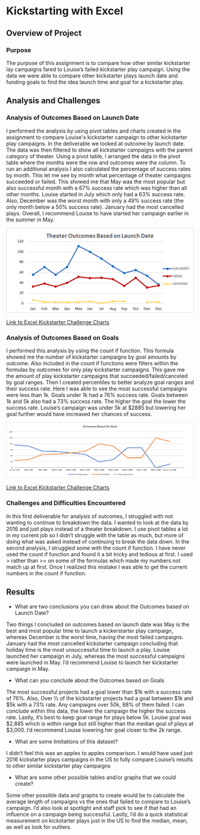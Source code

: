 # Kickstarting with Excel

## Overview of Project

### Purpose
The purpose of this assignment is to compare how other similar kickstarter lay campaigns fared to Louise’s failed kickstarter play campaign. Using the data we were able to compare other kickstarter plays launch date and funding goals to find the idea launch time and goal for a kickstarter play. 
## Analysis and Challenges

### Analysis of Outcomes Based on Launch Date
 I performed the analysis by using pivot tables and charts created in the assignment to compare Louise's kickstarter campaign to other kickstarter play campaigns. In the deliverable we looked at outcome by launch date. The data was then filtered to show all kickstarter campaigns with the parent category of theater. Using a pivot table, I arranged the data in the pivot table where the months were the row and outcomes were the column. To run an additional analysis I also calculated the percentage of success rates by month.  This let me see by month what percentage of theater campaigns succeeded or failed. 
  This showed me that May was the most popular but also successful month with a 67% success rate which was higher than all other months. Louise started in July which only had a 63% success rate. Also, December was the worst month with only a 49% success rate (the only month below a 50% success rate). January had the most cancelled plays.  Overall, I recommend Louise to have started her campaign earlier in the summer in May.
 
![](resources/Theater_Outcomes_Vs_Launch.png)

[Link to Excel Kickstarter Challenge Charts](Kickstarter_Challenge.zip)

### Analysis of Outcomes Based on Goals
 I performed this analysis by using the count if function. This formula showed me the number of kickstarter campaigns by goal amounts by outcome. Also included in the count if functions were filters within the formulas by outcomes for only play kickstarter campaigns.  This gave me the amount of play kickstarter campaigns that succeeded/failed/canceled by goal ranges. Then I created percentiles to better analyze goal ranges and their success rate. 
  Here I was able to see the most successful campaigns were less than 1k. Goals under 1k had a 76% success rate. Goals between 1k and 5k also had a 73% success rate. The higher the goal the lower the success rate. Louise’s campaign was under 5k at $2885 but lowering her goal further would have increased her chances of success. 
 
![](resources/Outcomes_vs_Goals.png)

[Link to Excel Kickstarter Challenge Charts](Kickstarter_Challenge.zip)

### Challenges and Difficulties Encountered
 In this first deliverable for analysis of outcomes, I struggled with not wanting to continue to breakdown the data. I wanted to look at the data by 2016 and just plays instead of a theater breakdown. I use pivot tables a lot in my current job so I didn’t struggle with the table as much, but more of doing what was asked instead of continuing to break the data down.
 In the second analysis, I struggled some with the count if function. I have never used the count if function and found it a bit tricky and tedious at first. I used > rather than >= on some of the formulas which made my numbers not match up at first. Once I realized this mistake I was able to get the current numbers in the count if function. 
## Results
- What are two conclusions you can draw about the Outcomes based on Launch Date?

 Two things I concluded on outcomes based on launch date was May is the best and most popular time to launch a kickerstarter play campaign, whereas December is the worst time, having the most failed campaigns. January had the most cancelled kickstarter campaign concluding that holiday time is the most unsuccessful time to launch a play.  Louise launched her campaign in July, whereas the most successful campaigns were launched in May. I’d recommend Louise to launch her kickstarter campaign in May. 

- What can you conclude about the Outcomes based on Goals

 The most successful projects had a goal lower than $1k with a success rate of 76%. Also, Over ½ of the kickstarter projects had a goal between $1k and $5k with a 73% rate.  Any  campaigns over 50k, 88% of them failed. I can conclude within this data, the lower the campaign the higher the success rate. Lastly, it’s best to keep goal range for plays below 5k. Louise goal was $2,885 which is within range but still higher than the median goal of plays at $3,000. I’d recommend Louise lowering her goal closer to the 2k range. 

- What are some limitations of this dataset?

 I didn’t feel this was an apples to apples comparison. I would have used just 2016 kickstarter plays campaigns in the US to fully compare Louise’s results to other similar kickstarter play campaigns 

- What are some other possible tables and/or graphs that we could create?

 Some other possible data and graphs to create would be to calculate the average length of campaigns vs the ones that failed to compare to Louise’s campaign. I’d also look at spotlight and staff pick to see if that had an influence on a campaign being successful. Lastly, I’d do a quick statistical measurement on kickstarter plays just in the US to find the median, mean, as well as look for outliers. 

